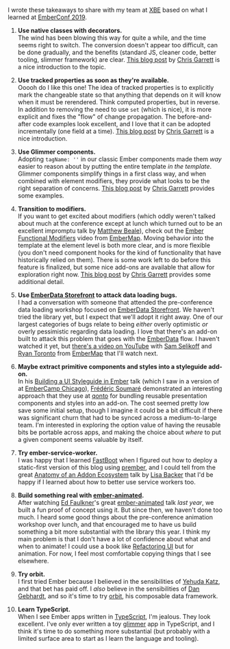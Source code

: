 I wrote these takeaways to share with my team at [XBE](https://www.x-b-e.com) based on what I learned at [EmberConf 2019](https://emberconf.com/index.html).

1.  **Use native classes with decorators.**  
    The wind has been blowing this way for quite a while, and the time seems right to switch. The conversion doesn't appear too difficult, can be done gradually, and the benefits (standard JS, cleaner code, better tooling, slimmer framework) are clear. [This blog post](https://www.pzuraq.com/coming-soon-in-ember-octane-part-1-native-classes/) by [Chris Garrett](https://twitter.com/pzuraq) is a nice introduction to the topic.

1.  **Use tracked properties as soon as they're available.**  
    Ooooh do I like this one! The idea of tracked properties is to explicitly mark the changeable state so that anything that depends on it will know when it must be rerendered. Think computed properties, but in reverse. In addition to removing the need to use `set` (which is nice), it is more explicit and fixes the "flow" of change propagation. The before-and-after code examples look excellent, and I love that it can be adopted incrementally (one field at a time). [This blog post](https://www.pzuraq.com/coming-soon-in-ember-octane-part-3-tracked-properties/) by [Chris Garrett](https://twitter.com/pzuraq) is a nice introduction.

1.  **Use Glimmer components.**  
    Adopting `tagName: ''` in our classic Ember components made them _way_ easier to reason about by putting the entire template _in the template_. Glimmer components simplify things in a first class way, and when combined with element modifiers, they provide what looks to be the right separation of concerns. [This blog post](https://www.pzuraq.com/coming-soon-in-ember-octane-part-5-glimmer-components/) by [Chris Garrett](https://twitter.com/pzuraq) provides some examples.

1.  **Transition to modifiers.**  
    If you want to get excited about modifiers (which oddly weren't talked about much at the conference except at lunch which turned out to be an excellent impromptu talk by [Matthew Beale](https://twitter.com/mixonic)), check out the [Ember Functional Modifiers](https://embermap.com/video/ember-functional-modifiers) video from [EmberMap](https://embermap.com). Moving behavior into the template at the element level is both more clear, and is more flexible (you don't need component hooks for the kind of functionality that have historically relied on them). There is some work left to do before this feature is finalized, but some nice add-ons are available that allow for exploration right now. [This blog post](https://www.pzuraq.com/coming-soon-in-ember-octane-part-4-modifiers/) by [Chris Garrett](https://twitter.com/pzuraq) provides some additional detail.

1.  **Use [EmberData Storefront](https://github.com/embermap/ember-data-storefront) to attack data loading bugs.**  
    I had a conversation with someone that attended the pre-conference data loading workshop focused on [EmberData Storefront](https://github.com/embermap/ember-data-storefront). We haven't tried the library yet, but I expect that we'll adopt it right away. One of our largest categories of bugs relate to being _either_ overly optimistic _or_ overly pessimistic regarding data loading. I love that there's an add-on built to attack this problem that goes with the [EmberData](https://github.com/emberjs/data) flow. I haven't watched it yet, but [there's a video on YouTube](https://youtu.be/X-LjrRx2wMI) with [Sam Selikoff](https://twitter.com/samselikoff) and [Ryan Toronto](https://twitter.com/ryantotweets) from [EmberMap](https://embermap.com) that I'll watch next.

1.  **Maybe extract primitive components and styles into a styleguide add-on.**  
    In his [Building a UI Styleguide in Ember](https://emberconf.com/schedule.html#building-a-ui-styleguide-in-ember) talk (which I saw in a version of at [EmberCamp Chicago](http://embercamp.com)), [Frédéric Soumaré](https://twitter.com/hakilebara) demonstrated an interesting approach that they use at [qonto](https://qonto.eu) for bundling reusable presentation components and styles into an add-on. The cost seemed pretty low save some initial setup, though I imagine it could be a bit difficult if there was significant churn that had to be synced across a medium-to-large team. I'm interested in exploring the option value of having the reusable bits be portable across apps, and making the choice about _where_ to put a given component seems valuable by itself.

1.  **Try ember-service-worker.**  
    I was happy that I learned [FastBoot](https://ember-fastboot.com) when I figured out how to deploy a static-first version of this blog using [prember](https://github.com/ef4/prember), and I could tell from the great [Anatomy of an Addon Ecosystem](https://emberconf.com/schedule.html#anatomy-of-an-addon-ecosystem) talk by [Lisa Backer](https://twitter.com/eshtadc) that I'd be happy if I learned about how to better use service workers too.

1.  **Build something real with [ember-animated](https://github.com/ember-animation/ember-animated).**  
    After watching [Ed Faulkner](https://twitter.com/eaf4)'s great [ember-animated](https://github.com/ember-animation/ember-animated) talk _last year_, we built a fun proof of concept using it. But since then, we haven't done too much. I heard some good things about the pre-conference animation workshop over lunch, and that encouraged me to have us build something a bit more substantial with the library this year. I think my main problem is that I don't have a lot of confidence about what and when to animate! I could use a book like [Refactoring UI](https://refactoringui.com/book/) but for animation. For now, I feel most comfortable copying things that I see elsewhere.

1.  **Try orbit.**  
    I first tried Ember because I believed in the sensibilities of [Yehuda Katz](https://twitter.com/wycats), and that bet has paid off. I _also_ believe in the sensibilities of [Dan Gebhardt](https://twitter.com/dgeb), and so it's time to try [orbit](https://github.com/orbitjs/orbit), his composable data framework.

1.  **Learn TypeScript.**  
    When I see Ember apps written in [TypeScript](https://www.typescriptlang.org), I'm jealous. They look excellent. I've only ever written a toy [glimmer](https://www.glimmerjs.com) app in TypeScript, and I think it's time to do something more substantial (but probably with a limited surface area to start as I learn the language and tooling).
